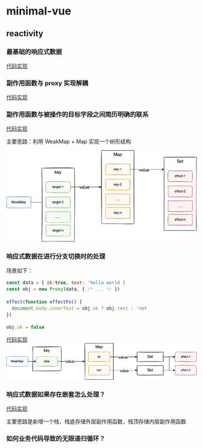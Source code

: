 # minimal-vue

## reactivity

### 最基础的响应式数据

[代码实现](https://github.com/Ge-yuan-jun/minimal-vue/commit/ffdd07d2c223f1d8ab31fda7b045764a89973f1d)

### 副作用函数与 proxy 实现解耦

[代码实现](https://github.com/Ge-yuan-jun/minimal-vue/blob/543172d95762aeeb8432dcbb3bea9a143a41bc73/reactivity/index.ts)

### 副作用函数与被操作的目标字段之间简历明确的联系

[代码实现](https://github.com/Ge-yuan-jun/minimal-vue/blob/d79236c3fa16bfb1e58cf135d32cd341cf9e3bc0/reactivity/index.ts)

主要思路：利用 WeakMap + Map 实现一个树形结构

![主要思路](./reactivity/img/weakmap%2Bmap.png)

### 响应式数据在进行分支切换时的处理

场景如下：

```javascript
const data = { ok:true, text: 'hello world }
const obj = new Proxy(data, { /* ... */ })

effect(function effectFn() {
  document.body.innerText = obj.ok ? obj.text : 'not
})

obj.ok = false
```

[代码实现](https://github.com/Ge-yuan-jun/minimal-vue/blob/18bfa8a01bb1f26234c3c02669def663a7f56952/reactivity/index.js)
![主要思路](./reactivity/img/switch-proxy.png)

### 响应式数据如果存在嵌套怎么处理？

[代码实现](https://github.com/Ge-yuan-jun/minimal-vue/blob/d4e25a51f0d6336e0cfe50dc2415ef27b452c0d5/reactivity/index.js)

主要思路是新增一个栈，栈底存储外层副作用函数，栈顶存储内层副作用函数

### 如何业务代码导致的无限递归循环？

<!-- [代码实现]() -->